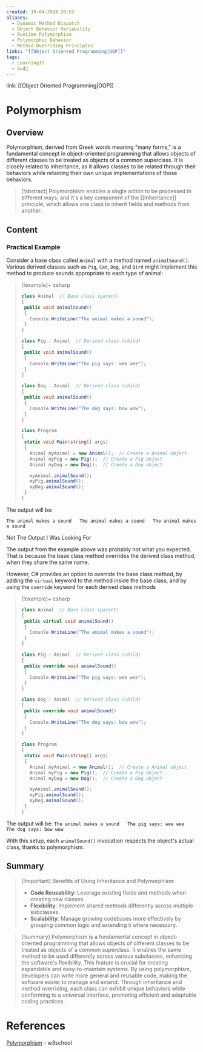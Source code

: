 ```yaml
---
created: 19-04-2024 20:53
aliases:
  - Dynamic Method Dispatch
  - Object Behavior Variability
  - Runtime Polymorphism
  - Polymorphic Behavior
  - Method Overriding Principles
links: "[[Object Oriented Programming|OOP]]"
tags:
  - LearningIT
  - bud🌿
---
```

link: [[Object Oriented Programming|OOP]]

# Polymorphism

## Overview

Polymorphism, derived from Greek words meaning "many forms," is a fundamental concept in object-oriented programming that allows objects of different classes to be treated as objects of a common superclass. It is closely related to inheritance, as it allows classes to be related through their behaviors while retaining their own unique implementations of those behaviors.

>[!abstract] 
>Polymorphism enables a single action to be processed in different ways, and it's a key component of the [[Inheritance]] principle, which allows one class to inherit fields and methods from another.


## Content

### Practical Example

Consider a base class called `Animal` with a method named `animalSound()`. Various derived classes such as `Pig`, `Cat`, `Dog`, and `Bird` might implement this method to produce sounds appropriate to each type of animal:

> [!example]+ csharp
>```csharp
>class Animal  // Base class (parent) 
>{
>  public void animalSound() 
>  {
>    Console.WriteLine("The animal makes a sound");
>  }
>}
>
>class Pig : Animal  // Derived class (child) 
>{
>  public void animalSound() 
>  {
>    Console.WriteLine("The pig says: wee wee");
>  }
>}
>
>class Dog : Animal  // Derived class (child) 
>{
>  public void animalSound() 
>  {
>    Console.WriteLine("The dog says: bow wow");
>  }
>}
>
>class Program 
>{
>  static void Main(string[] args) 
>  {
>    Animal myAnimal = new Animal();  // Create a Animal object
>    Animal myPig = new Pig();  // Create a Pig object
>    Animal myDog = new Dog();  // Create a Dog object
>
>    myAnimal.animalSound();
>    myPig.animalSound();
>    myDog.animalSound();
>  }
>}
>```

The output will be:

`The animal makes a sound   The animal makes a sound   The animal makes a sound`

Not The Output I Was Looking For

The output from the example above was probably not what you expected. That is because the base class method overrides the derived class method, when they share the same name.

However, C# provides an option to override the base class method, by adding the `virtual` keyword to the method inside the base class, and by using the `override` keyword for each derived class methods

> [!example]+ csharp
>```csharp
>class Animal  // Base class (parent) 
>{
>  public virtual void animalSound() 
>  {
>    Console.WriteLine("The animal makes a sound");
>  }
>}
>
>class Pig : Animal  // Derived class (child) 
>{
>  public override void animalSound() 
>  {
>    Console.WriteLine("The pig says: wee wee");
>  }
>}
>
>class Dog : Animal  // Derived class (child) 
>{
>  public override void animalSound() 
>  {
>    Console.WriteLine("The dog says: bow wow");
>  }
>}
>
>class Program 
>{
>  static void Main(string[] args) 
>  {
>    Animal myAnimal = new Animal();  // Create a Animal object
>    Animal myPig = new Pig();  // Create a Pig object
>    Animal myDog = new Dog();  // Create a Dog object
>
>    myAnimal.animalSound();
>    myPig.animalSound();
>    myDog.animalSound();
>  }
>} 
>```

The output will be:
`The animal makes a sound   The pig says: wee wee   The dog says: bow wow`

With this setup, each `animalSound()` invocation respects the object's actual class, thanks to polymorphism. 

## Summary

> [!important] Benefits of Using Inheritance and Polymorphism:
> - **Code Reusability**: Leverage existing fields and methods when creating new classes. 
> - **Flexibility**: Implement shared methods differently across multiple subclasses. 
> - **Scalability**: Manage growing codebases more effectively by grouping common logic and extending it where necessary.


> [!summary] 
> Polymorphism is a fundamental concept in object-oriented programming that allows objects of different classes to be treated as objects of a common superclass. It enables the same method to be used differently across various subclasses, enhancing the software's flexibility. This feature is crucial for creating expandable and easy-to-maintain systems. By using polymorphism, developers can write more general and reusable code, making the software easier to manage and extend. Through inheritance and method overriding, each class can exhibit unique behaviors while conforming to a universal interface, promoting efficient and adaptable coding practices.

# References

[Polymorphism](https://www.w3schools.com/cs/cs_polymorphism.php) - w3school
